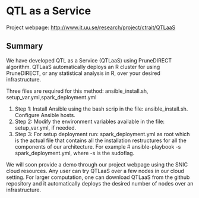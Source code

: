 # QTL as a Service

Project webpage: http://www.it.uu.se/research/project/ctrait/QTLaaS

## Summary
We have developed QTL as a Service (QTLaaS) using PruneDIRECT algorithm. QTLaaS automatically deploys an R cluster for using PruneDIRECT, or any statistical analysis in R, over your desired infrastructure.


Three files are required for this method: ansible_install.sh, setup_var.yml,spark_deployment.yml

1. Step 1: Install Ansible using the bash scrip in the file: ansible_install.sh. Configure Ansible hosts.
2. Step 2: Modify the environment variables available in the file: setup_var.yml, if needed.
3. Step 3: For setup deployment run: spark_deployment.yml as root which is the actual file that contains all the installation restructures for all the components of our architecture. For example # ansible-playbook -s spark_deployment.yml, where -s is the sudoflag. 

We will soon provide a demo through our project webpage using the SNIC cloud resources. Any user can try QTLaaS over a few nodes in our cloud setting. For larger computation, one can download QTLaaS from the github repository and it automatically deploys the desired number of nodes over an infrastructure.
